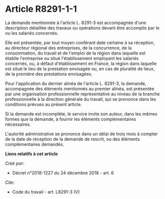 # Article R8291-1-1

La demande mentionnée à l'article L. 8291-3 est accompagnée d'une description détaillée des travaux ou opérations devant être
accomplis par le ou les salariés concernés. 

Elle est présentée, par tout moyen conférant date certaine à sa réception, au directeur régional des entreprises, de la
concurrence, de la consommation, du travail et de l'emploi de la région dans laquelle est établie l'entreprise ou situé
l'établissement employant les salariés concernés, ou, à défaut d'établissement en France, la région dans laquelle est situé
le lieu de la prestation envisagée ou, en cas de pluralité de lieux, de la première des prestations envisagées. 

Pour l'application du dernier alinéa de l'article L. 8291-3, la demande, accompagnée des éléments mentionnés au premier
alinéa, est présentée par une organisation professionnelle représentative au niveau de la branche professionnelle à la
direction générale du travail, qui se prononce dans les conditions prévues au présent article. 

Si la demande est incomplète, le service invite son auteur, dans les mêmes formes que la demande, à fournir les éléments
complémentaires nécessaires. 

L'autorité administrative se prononce dans un délai de trois mois à compter de la date de réception de la demande de rescrit,
ou des éléments complémentaires demandés.

**Liens relatifs à cet article**

_Créé par_:

  - Décret n°2018-1227 du 24 décembre 2018 - art. 6

_Cite_:

  - Code du travail - art. L8291-3 (V)
